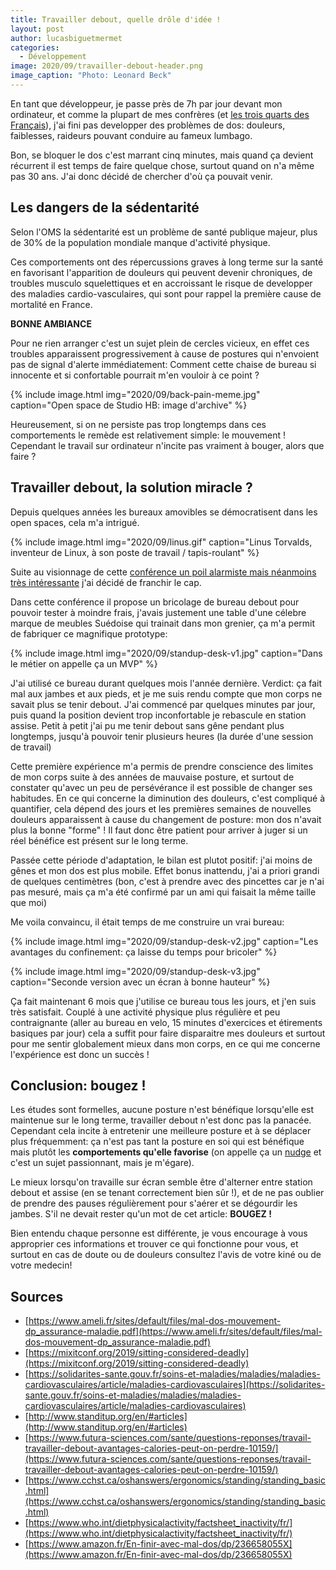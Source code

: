 ```yaml
---
title: Travailler debout, quelle drôle d'idée !
layout: post
author: lucasbiguetmermet
categories:
  - Développement
image: 2020/09/travailler-debout-header.png
image_caption: "Photo: Leonard Beck"
---
```


En tant que développeur, je passe près de 7h par jour devant mon ordinateur, et comme la plupart de mes confrères (et [les trois quarts des Français](https://www.ouest-france.fr/sante/mal-de-dos-90-des-francais-assurent-en-souffrir-4872061)), j'ai fini pas developper des problèmes de dos: douleurs, faiblesses, raideurs pouvant conduire au fameux lumbago.

Bon, se bloquer le dos c'est marrant cinq minutes, mais quand ça devient récurrent il est temps de faire quelque chose, surtout quand on n'a même pas 30 ans. J'ai donc décidé de chercher d'où ça pouvait venir.

## Les dangers de la sédentarité

Selon l'OMS la sédentarité est un problème de santé publique majeur, plus de 30% de la population mondiale manque d'activité physique.

Ces comportements ont des répercussions graves à long terme sur la santé en favorisant l'apparition de douleurs qui peuvent devenir chroniques, de troubles musculo squelettiques et en accroissant le risque de developper des maladies cardio-vasculaires, qui sont pour rappel la première cause de mortalité en France.

**BONNE AMBIANCE**

Pour ne rien arranger c'est un sujet plein de cercles vicieux, en effet ces troubles apparaissent progressivement à cause de postures qui n'envoient pas de signal d'alerte immédiatement: Comment cette chaise de bureau si innocente et si confortable pourrait m'en vouloir à ce point ?

{% include image.html img="2020/09/back-pain-meme.jpg" caption="Open space de Studio HB: image d'archive" %}

Heureusement, si on ne persiste pas trop longtemps dans ces comportements le remède est relativement simple: le mouvement ! Cependant le travail sur ordinateur n'incite pas vraiment à bouger, alors que faire ?

## Travailler debout, la solution miracle ?

Depuis quelques années les bureaux amovibles se démocratisent dans les open spaces, cela m'a intrigué.

{% include image.html img="2020/09/linus.gif" caption="Linus Torvalds, inventeur de Linux, à son poste de travail / tapis-roulant" %}

Suite au visionnage de cette [conférence un poil alarmiste mais néanmoins très intéressante](https://mixitconf.org/2019/sitting-considered-deadly) j'ai décidé de franchir le cap.

Dans cette conférence il propose un bricolage de bureau debout pour pouvoir tester à moindre frais, j'avais justement une table d'une célebre marque de meubles Suédoise qui trainait dans mon grenier, ça m'a permit de fabriquer ce magnifique prototype:

{% include image.html img="2020/09/standup-desk-v1.jpg" caption="Dans le métier on appelle ça un MVP" %}

J'ai utilisé ce bureau durant quelques mois l'année dernière. Verdict: ça fait mal aux jambes et aux pieds, et je me suis rendu compte que mon corps ne savait plus se tenir debout. J'ai commencé par quelques minutes par jour, puis quand la position devient trop inconfortable je rebascule en station assise. Petit à petit j'ai pu me tenir debout sans gêne pendant plus longtemps, jusqu'à pouvoir tenir plusieurs heures (la durée d'une session de travail)

Cette première expérience m'a permis de prendre conscience des limites de mon corps suite à des années de mauvaise posture, et surtout de constater qu'avec un peu de persévérance il est possible de changer ses habitudes. En ce qui concerne la diminution des douleurs, c'est compliqué à quantifier, cela dépend des jours et les premières semaines de nouvelles douleurs apparaissent à cause du changement de posture: mon dos n'avait plus la bonne "forme" ! Il faut donc être patient pour arriver à juger si un réel bénéfice est présent sur le long terme.

Passée cette période d'adaptation, le bilan est plutot positif: j'ai moins de gênes et mon dos est plus mobile. Effet bonus inattendu, j'ai a priori grandi de quelques centimètres (bon, c'est à prendre avec des pincettes car je n'ai pas mesuré, mais ça m'a été confirmé par un ami qui faisait la même taille que moi)

Me voila convaincu, il était temps de me construire un vrai bureau:

{% include image.html img="2020/09/standup-desk-v2.jpg" caption="Les avantages du confinement: ça laisse du temps pour bricoler" %}

{% include image.html img="2020/09/standup-desk-v3.jpg" caption="Seconde version avec un écran à bonne hauteur" %}

Ça fait maintenant 6 mois que j'utilise ce bureau tous les jours, et j'en suis très satisfait. Couplé à une activité physique plus régulière et peu contraignante (aller au bureau en velo, 15 minutes d'exercices et étirements basiques par jour) cela a suffit pour faire disparaitre mes douleurs et surtout pour me sentir globalement mieux dans mon corps, en ce qui me concerne l'expérience est donc un succès !

## Conclusion: bougez !

Les études sont formelles, aucune posture n'est bénéfique lorsqu'elle est maintenue sur le long terme, travailler debout n'est donc pas la panacée. Cependant cela incite à entretenir une meilleure posture et à se déplacer plus fréquemment: ça n'est pas tant la posture en soi qui est bénéfique mais plutôt les **comportements qu'elle favorise** (on appelle ça un [nudge](https://youtu.be/E8Kaq1KLkr0) et c'est un sujet passionnant, mais je m'égare).

Le mieux lorsqu'on travaille sur écran semble être d'alterner entre station debout et assise (en se tenant correctement bien sûr !), et de ne pas oublier de prendre des pauses régulièrement pour s'aérer et se dégourdir les jambes. S'il ne devait rester qu'un mot de cet article: **BOUGEZ !**

Bien entendu chaque personne est différente, je vous encourage à vous approprier ces informations et trouver ce qui fonctionne pour vous, et surtout en cas de doute ou de douleurs consultez l'avis de votre kiné ou de votre medecin!

## Sources

- [https://www.ameli.fr/sites/default/files/mal-dos-mouvement-dp_assurance-maladie.pdf](https://www.ameli.fr/sites/default/files/mal-dos-mouvement-dp_assurance-maladie.pdf)
- [https://mixitconf.org/2019/sitting-considered-deadly](https://mixitconf.org/2019/sitting-considered-deadly)
- [https://solidarites-sante.gouv.fr/soins-et-maladies/maladies/maladies-cardiovasculaires/article/maladies-cardiovasculaires](https://solidarites-sante.gouv.fr/soins-et-maladies/maladies/maladies-cardiovasculaires/article/maladies-cardiovasculaires)
- [http://www.standitup.org/en/#articles](http://www.standitup.org/en/#articles)
- [https://www.futura-sciences.com/sante/questions-reponses/travail-travailler-debout-avantages-calories-peut-on-perdre-10159/](https://www.futura-sciences.com/sante/questions-reponses/travail-travailler-debout-avantages-calories-peut-on-perdre-10159/)
- [https://www.cchst.ca/oshanswers/ergonomics/standing/standing_basic.html](https://www.cchst.ca/oshanswers/ergonomics/standing/standing_basic.html)
- [https://www.who.int/dietphysicalactivity/factsheet_inactivity/fr/](https://www.who.int/dietphysicalactivity/factsheet_inactivity/fr/)
- [https://www.amazon.fr/En-finir-avec-mal-dos/dp/236658055X](https://www.amazon.fr/En-finir-avec-mal-dos/dp/236658055X)